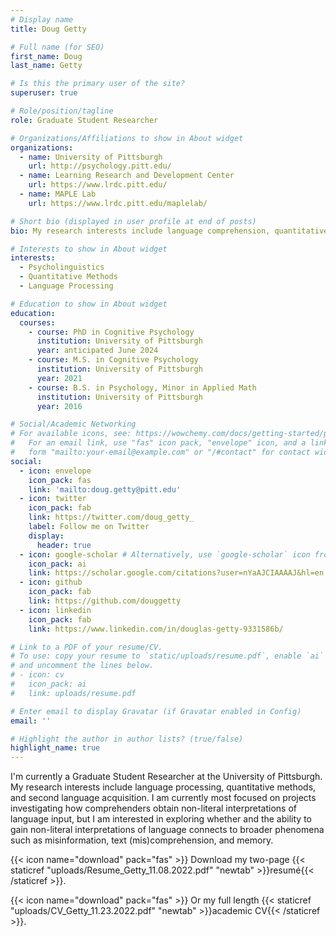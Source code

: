 ```yaml
---
# Display name
title: Doug Getty

# Full name (for SEO)
first_name: Doug
last_name: Getty

# Is this the primary user of the site?
superuser: true

# Role/position/tagline
role: Graduate Student Researcher

# Organizations/Affiliations to show in About widget
organizations:
  - name: University of Pittsburgh
    url: http://psychology.pitt.edu/
  - name: Learning Research and Development Center
    url: https://www.lrdc.pitt.edu/
  - name: MAPLE Lab
    url: https://www.lrdc.pitt.edu/maplelab/

# Short bio (displayed in user profile at end of posts)
bio: My research interests include language comprehension, quantitative methods, and second language acquisition.

# Interests to show in About widget
interests:
  - Psycholinguistics
  - Quantitative Methods
  - Language Processing

# Education to show in About widget
education:
  courses:
    - course: PhD in Cognitive Psychology
      institution: University of Pittsburgh
      year: anticipated June 2024 
    - course: M.S. in Cognitive Psychology
      institution: University of Pittsburgh
      year: 2021
    - course: B.S. in Psychology, Minor in Applied Math
      institution: University of Pittsburgh
      year: 2016

# Social/Academic Networking
# For available icons, see: https://wowchemy.com/docs/getting-started/page-builder/#icons
#   For an email link, use "fas" icon pack, "envelope" icon, and a link in the
#   form "mailto:your-email@example.com" or "/#contact" for contact widget.
social:
  - icon: envelope
    icon_pack: fas
    link: 'mailto:doug.getty@pitt.edu'
  - icon: twitter
    icon_pack: fab
    link: https://twitter.com/doug_getty_
    label: Follow me on Twitter
    display:
      header: true
  - icon: google-scholar # Alternatively, use `google-scholar` icon from `ai` icon pack
    icon_pack: ai
    link: https://scholar.google.com/citations?user=nYaAJCIAAAAJ&hl=en
  - icon: github
    icon_pack: fab
    link: https://github.com/douggetty
  - icon: linkedin
    icon_pack: fab
    link: https://www.linkedin.com/in/douglas-getty-9331586b/

# Link to a PDF of your resume/CV.
# To use: copy your resume to `static/uploads/resume.pdf`, enable `ai` icons in `params.yaml`,
# and uncomment the lines below.
# - icon: cv
#   icon_pack: ai
#   link: uploads/resume.pdf

# Enter email to display Gravatar (if Gravatar enabled in Config)
email: ''

# Highlight the author in author lists? (true/false)
highlight_name: true
---
```


I'm currently a Graduate Student Researcher at the University of Pittsburgh. My research interests include language processing, quantitative methods, and second language acquisition. I am currently most focused on projects investigating how comprehenders obtain non-literal interpretations of language input, but I am interested in exploring whether and the ability to gain non-literal interpretations of language connects to broader phenomena such as misinformation, text (mis)comprehension, and memory.

{{< icon name="download" pack="fas" >}} Download my two-page {{< staticref "uploads/Resume_Getty_11.08.2022.pdf" "newtab" >}}resumé{{< /staticref >}}.

{{< icon name="download" pack="fas" >}} Or my full length {{< staticref "uploads/CV_Getty_11.23.2022.pdf" "newtab" >}}academic CV{{< /staticref >}}.
